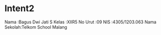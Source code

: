 # Intent2
Nama :Bagus Dwi Jati S Kelas :XIIR5 No Urut :09 NIS :4305/1203.063 Nama Sekolah:Telkom School Malang
